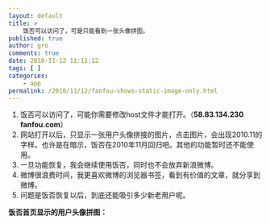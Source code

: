 ```yaml
---
layout: default
title: >
    饭否可以访问了，可是只能看到一张头像拼图。
published: true
author: gro
comments: true
date: 2010-11-12 11:11:12
tags: [ ]
categories:
    - app
permalink: /2010/11/12/fanfou-shows-static-image-only.html
---
```

  1. 饭否可以访问了，可能你需要修改host文件才能打开。（**58.83.134.230 fanfou.com**）
  2. 网站打开以后，只显示一张用户头像拼接的图片，点击图片，会出现2010.11的字样。也许是在暗示，饭否在2010年11月回归吧。其他的功能暂时还不能使用。
  3. 一旦功能恢复，我会继续使用饭否，同时也不会放弃新浪微博。
  4. 微博很浪费时间，我更喜欢微博的浏览器书签，看到有价值的文章，就分享到微博。
  5. 问题是饭否恢复以后，到底还能吸引多少新老用户呢。

**饭否首页显示的用户头像拼图：**

[][1]

 [1]: http://getfreeware.net/wp-content/uploads/2010/11/fanfou_index_image.png